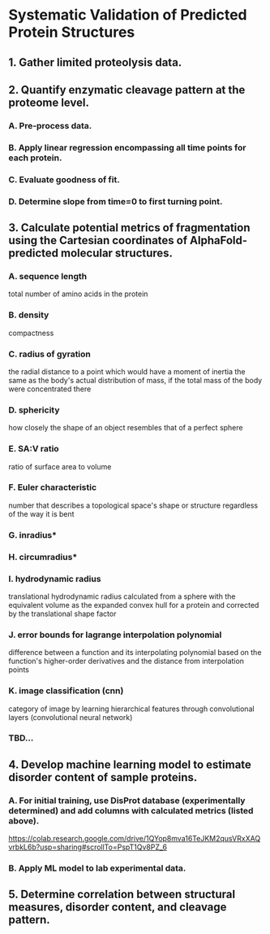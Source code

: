 # Systematic Validation of Predicted Protein Structures

## 1. Gather limited proteolysis data.

## 2. Quantify enzymatic cleavage pattern at the proteome level.
### A. Pre-process data.
### B. Apply linear regression encompassing all time points for each protein.
### C. Evaluate goodness of fit.
### D. Determine slope from time=0 to first turning point.

## 3. Calculate potential metrics of fragmentation using the Cartesian coordinates of AlphaFold-predicted molecular structures.
### A. sequence length
total number of amino acids in the protein
### B. density
compactness
### C. radius of gyration
the radial distance to a point which would have a moment of inertia the same as the body's actual distribution of mass, if the total mass of the body were concentrated there
### D. sphericity
how closely the shape of an object resembles that of a perfect sphere
### E. SA:V ratio
ratio of surface area to volume
### F. Euler characteristic
number that describes a topological space's shape or structure regardless of the way it is bent
### G. inradius*
### H. circumradius*
### I. hydrodynamic radius
translational hydrodynamic radius calculated from a sphere with the equivalent volume as the expanded convex hull for a protein and corrected by the translational shape factor
### J. error bounds for lagrange interpolation polynomial
difference between a function and its interpolating polynomial based on the function's higher-order derivatives and the distance from interpolation points
### K. image classification (cnn)
category of image by learning hierarchical features through convolutional layers (convolutional neural network)
### TBD...

## 4. Develop machine learning model to estimate disorder content of sample proteins.
### A. For initial training, use DisProt database (experimentally determined) and add columns with calculated metrics (listed above).
https://colab.research.google.com/drive/1QYop8mva16TeJKM2qusVRxXAQvrbkL6b?usp=sharing#scrollTo=PspT1Qv8PZ_6
### B. Apply ML model to lab experimental data.

## 5. Determine correlation between structural measures, disorder content, and cleavage pattern.
